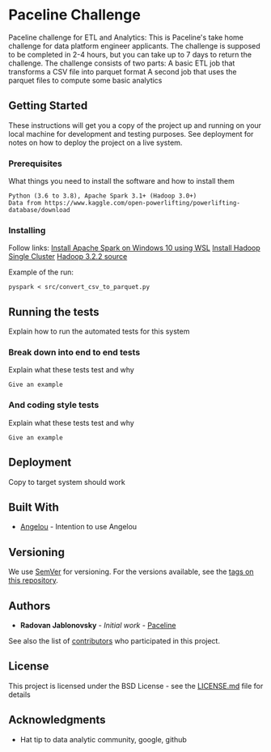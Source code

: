 # Paceline Challenge

Paceline challenge for ETL and Analytics:
This is Paceline's take home challenge for data platform engineer applicants. The challenge is supposed to be completed in 2-4 hours, but you can take up to 7 days
to return the challenge. The challenge consists of two parts:
A basic ETL job that transforms a CSV file into parquet format
A second job that uses the parquet files to compute some basic analytics

## Getting Started

These instructions will get you a copy of the project up and running on your local machine for development and testing purposes. See deployment for notes on how to deploy the project on a live system.

### Prerequisites

What things you need to install the software and how to install them

```
Python (3.6 to 3.8), Apache Spark 3.1+ (Hadoop 3.0+)
Data from https://www.kaggle.com/open-powerlifting/powerlifting-database/download
```

### Installing

Follow links:
[Install Apache Spark on Windows 10 using WSL](https://kontext.tech/column/spark/311/apache-spark-243-installation-on-windows-10-using-windows-subsystem-for-linux)
[Install Hadoop Single Cluster](https://hadoop.apache.org/docs/stable/hadoop-project-dist/hadoop-common/SingleCluster.html)
[Hadoop 3.2.2 source](https://mirror.cogentco.com/pub/apache/hadoop/common/hadoop-3.2.2/)

Example of the run:
```
pyspark < src/convert_csv_to_parquet.py
```

## Running the tests

Explain how to run the automated tests for this system

### Break down into end to end tests

Explain what these tests test and why

```
Give an example
```

### And coding style tests

Explain what these tests test and why

```
Give an example
```

## Deployment

Copy to target system should work

## Built With

* [Angelou](https://pypi.org/project/angelou/) - Intention to use Angelou

## Versioning

We use [SemVer](http://semver.org/) for versioning. For the versions available, see the [tags on this repository](https://github.com/rjablonovsky/paceline/tags). 

## Authors

* **Radovan Jablonovsky** - *Initial work* - [Paceline](https://github.com/rjablonovsky/paceline)

See also the list of [contributors](https://github.com/rjablonovsky/paceline/contributors) who participated in this project.

## License

This project is licensed under the BSD License - see the [LICENSE.md](LICENSE.md) file for details

## Acknowledgments

* Hat tip to data analytic community, google, github

